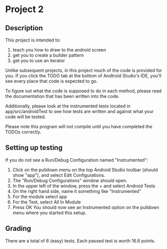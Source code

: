 # Project 2
## Description
This project is intended to:
1. teach you how to draw to the android screen 
2. get you to create a builder pattern 
3. get you to use an iterator

Unlike subsequent projects, in this project much of the code is provided 
for you.  If you click the TODO tab at the bottom of Andtroid 
Studio's IDE, you'll see every place that code is expected to go.

To figure out what the code is supposed to do in each method, please
read the documentation that has been written into the code.

Additionally, please look at the instrumented tests located in 
app/src/androidTest to see how tests are written and against what
your code will be tested.

Please note this program will not compile until you have completed
the TODOs correctly.

## Setting up testing
If you do not see a Run/Debug Configuration named "Instrumented":
1. Click on the pulldown menu on the top Android Studio toolbar (should show "app"), and select Edit Configurations.
2. The "Run/Debug Configurations" window should open.  
3. In the upper left of the window, press the + and select Android Tests
4. On the right hand side, name it something  like "Instrumented"
5. For the module select app
6. For the Test, select All In Module
7. Press OK
You should now see an Instrumented option on the pulldown menu where
you started this setup.

## Grading
There are a total of 6 (easy) tests.  Each passed test is worth 16.6 
points.
